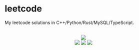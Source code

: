 # leetcode
My leetcode solutions in C++/Python/Rust/MySQL/TypeScript.

<div align="center">
<br/>
<img src="https://img.shields.io/badge/Solved-727/3231%20=%2022%25-blue.svg?style=flat-square" />
<br/>
<img src="https://img.shields.io/badge/Easy-292/813-5CB85D.svg?style=flat-square" />
<img src="https://img.shields.io/badge/Medium-343/1697-F0AE4E.svg?style=flat-square" />
<img src="https://img.shields.io/badge/Hard-92/721-D95450.svg?style=flat-square" />
</div>